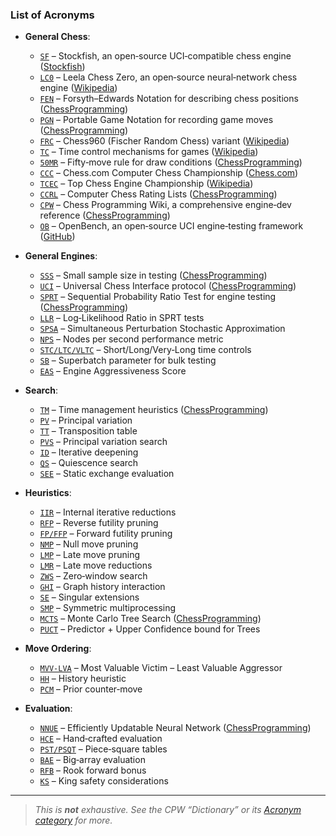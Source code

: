 ### List of Acronyms

* **General Chess**:

  * [`SF`](https://stockfishchess.org/) – Stockfish, an open‑source UCI‑compatible chess engine ([Stockfish][1])
  * [`LC0`](https://lczero.org/) – Leela Chess Zero, an open‑source neural‑network chess engine ([Wikipedia][2])
  * [`FEN`](https://www.chessprogramming.org/Forsyth-Edwards_Notation) – Forsyth–Edwards Notation for describing chess positions ([ChessProgramming][3])
  * [`PGN`](https://www.chessprogramming.org/Portable_Game_Notation) – Portable Game Notation for recording game moves ([ChessProgramming][4])
  * [`FRC`](https://en.wikipedia.org/wiki/Chess960) – Chess960 (Fischer Random Chess) variant ([Wikipedia][5])
  * [`TC`](https://en.wikipedia.org/wiki/Time_control) – Time control mechanisms for games ([Wikipedia][6])
  * [`50MR`](https://www.chessprogramming.org/Fifty-move_Rule) – Fifty‑move rule for draw conditions ([ChessProgramming][7])
  * [`CCC`](https://www.chess.com/computer-chess-championship) – Chess.com Computer Chess Championship ([Chess.com][8])
  * [`TCEC`](https://en.wikipedia.org/wiki/Top_Chess_Engine_Championship) – Top Chess Engine Championship ([Wikipedia][9])
  * [`CCRL`](https://www.chessprogramming.org/CCRL) – Computer Chess Rating Lists ([ChessProgramming][10])
  * [`CPW`](https://www.chessprogramming.org/Main_Page) – Chess Programming Wiki, a comprehensive engine‑dev reference ([ChessProgramming][11])
  * [`OB`](https://github.com/AndyGrant/OpenBench) – OpenBench, an open‑source UCI engine‑testing framework ([GitHub][12])

* **General Engines**:

  * [`SSS`](https://www.chessprogramming.org/Small_Sample_Size) – Small sample size in testing ([ChessProgramming][13])
  * [`UCI`](https://www.chessprogramming.org/UCI) – Universal Chess Interface protocol ([ChessProgramming][14])
  * [`SPRT`](https://www.chessprogramming.org/Sequential_Probability_Ratio_Test) – Sequential Probability Ratio Test for engine testing ([ChessProgramming][13])
  * [`LLR`](https://www.chessprogramming.org/Log_Likelihood_Ratio) – Log‑Likelihood Ratio in SPRT tests
  * [`SPSA`](https://www.chessprogramming.org/SPSA) – Simultaneous Perturbation Stochastic Approximation
  * [`NPS`](https://www.chessprogramming.org/Nodes_per_Second) – Nodes per second performance metric
  * [`STC/LTC/VLTC`](https://www.chessprogramming.org/Time_Controls) – Short/Long/Very‑Long time controls
  * [`SB`](https://www.chessprogramming.org/Superbatch) – Superbatch parameter for bulk testing
  * [`EAS`](https://www.chessprogramming.org/Engine_Aggressiveness_Score) – Engine Aggressiveness Score

* **Search**:

  * [`TM`](https://www.chessprogramming.org/Time_Management) – Time management heuristics ([ChessProgramming][15])
  * [`PV`](https://www.chessprogramming.org/Principal_Variation) – Principal variation
  * [`TT`](https://www.chessprogramming.org/Transposition_Table) – Transposition table
  * [`PVS`](https://www.chessprogramming.org/Principal_Variation_Search) – Principal variation search
  * [`ID`](https://www.chessprogramming.org/Iterative_Deepening) – Iterative deepening
  * [`QS`](https://www.chessprogramming.org/Quiescence_Search) – Quiescence search
  * [`SEE`](https://www.chessprogramming.org/Static_Exchange_Evaluation) – Static exchange evaluation

* **Heuristics**:

  * [`IIR`](https://www.chessprogramming.org/Internal_Iterative_Reductions) – Internal iterative reductions
  * [`RFP`](https://www.chessprogramming.org/Reverse_Futility_Pruning) – Reverse futility pruning
  * [`FP/FFP`](https://www.chessprogramming.org/Futility_Pruning) – Forward futility pruning
  * [`NMP`](https://www.chessprogramming.org/Null_Move) – Null move pruning
  * [`LMP`](https://www.chessprogramming.org/Late_Move_Pruning) – Late move pruning
  * [`LMR`](https://www.chessprogramming.org/Late_Move_Reduction) – Late move reductions
  * [`ZWS`](https://www.chessprogramming.org/Zero_Window_Search) – Zero‑window search
  * [`GHI`](https://www.chessprogramming.org/Graph_History_Interaction) – Graph history interaction
  * [`SE`](https://www.chessprogramming.org/Singular_Extensions) – Singular extensions
  * [`SMP`](https://www.chessprogramming.org/Symmetric_Multiprocessing) – Symmetric multiprocessing
  * [`MCTS`](https://www.chessprogramming.org/Monte-Carlo_Tree_Search) – Monte Carlo Tree Search ([ChessProgramming][16])
  * [`PUCT`](https://www.chessprogramming.org/PUCT) – Predictor + Upper Confidence bound for Trees

* **Move Ordering**:

  * [`MVV-LVA`](https://www.chessprogramming.org/MVV-LVA) – Most Valuable Victim – Least Valuable Aggressor
  * [`HH`](https://www.chessprogramming.org/History_Heuristic) – History heuristic
  * [`PCM`](https://www.chessprogramming.org/Prior_Countermove_Heuristic) – Prior counter‑move

* **Evaluation**:

  * [`NNUE`](https://www.chessprogramming.org/NNUE) – Efficiently Updatable Neural Network ([ChessProgramming][17])
  * [`HCE`](https://www.chessprogramming.org/Hand-crafted_Evaluation) – Hand‑crafted evaluation
  * [`PST/PSQT`](https://www.chessprogramming.org/Piece-Square_Table) – Piece‑square tables
  * [`BAE`](https://www.chessprogramming.org/Big-Array_Eval) – Big‑array evaluation
  * [`RFB`](https://www.chessprogramming.org/Rook_Forward_Bonus) – Rook forward bonus
  * [`KS`](https://www.chessprogramming.org/King_Safety) – King safety considerations

---

> *This is **not** exhaustive. See the CPW “Dictionary” or its [Acronym category](https://www.chessprogramming.org/Category:Acronym) for more.*

[1]: https://stockfishchess.org/?utm_source=chatgpt.com "Stockfish - Strong open-source chess engine"
[2]: https://en.wikipedia.org/wiki/Leela_Chess_Zero?utm_source=chatgpt.com "Leela Chess Zero"
[3]: https://www.chessprogramming.org/Forsyth-Edwards_Notation?utm_source=chatgpt.com "Forsyth-Edwards Notation - Chessprogramming wiki"
[4]: https://www.chessprogramming.org/index.php?mobileaction=toggle_view_desktop&title=Portable_Game_Notation&utm_source=chatgpt.com "Portable Game Notation - Chessprogramming wiki"
[5]: https://en.wikipedia.org/wiki/Chess960?utm_source=chatgpt.com "Chess960"
[6]: https://en.wikipedia.org/wiki/Time_control?utm_source=chatgpt.com "Time control"
[7]: https://www.chessprogramming.org/Fifty-move_Rule?utm_source=chatgpt.com "Fifty-move Rule - Chessprogramming wiki"
[8]: https://www.chess.com/computer-chess-championship?utm_source=chatgpt.com "Computer Chess Championship"
[9]: https://en.wikipedia.org/wiki/Top_Chess_Engine_Championship?utm_source=chatgpt.com "Top Chess Engine Championship"
[10]: https://www.chessprogramming.org/CCRL?utm_source=chatgpt.com "CCRL - Chessprogramming wiki"
[11]: https://www.chessprogramming.org/Main_Page?utm_source=chatgpt.com "Chess Programming Wiki"
[12]: https://github.com/AndyGrant/OpenBench?utm_source=chatgpt.com "AndyGrant/OpenBench - GitHub"
[13]: https://www.chessprogramming.org/Sequential_Probability_Ratio_Test?utm_source=chatgpt.com "Sequential Probability Ratio Test - Chessprogramming wiki"
[14]: https://www.chessprogramming.org/UCI?utm_source=chatgpt.com "UCI - Chessprogramming wiki"
[15]: https://www.chessprogramming.org/Time_Management?utm_source=chatgpt.com "Time Management - Chessprogramming wiki"
[16]: https://www.chessprogramming.org/Monte-Carlo_Tree_Search?utm_source=chatgpt.com "Monte-Carlo Tree Search - Chessprogramming wiki"
[17]: https://www.chessprogramming.org/NNUE?utm_source=chatgpt.com "NNUE - Chessprogramming wiki"
